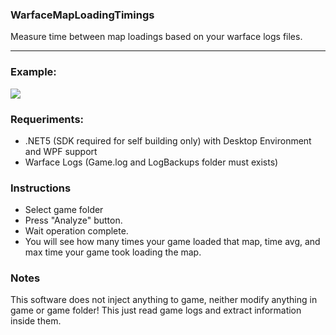 ### WarfaceMapLoadingTimings
Measure time between map loadings based on your warface logs files.
<hr/>

### Example:
<img src="https://i.imgur.com/BlWDeVM.png" />

### Requeriments:
- .NET5 (SDK required for self building only) with Desktop Environment and WPF support
- Warface Logs (Game.log and LogBackups folder must exists)

### Instructions
- Select game folder
- Press "Analyze" button.
- Wait operation complete.
- You will see how many times your game loaded that map, time avg, and max time your game took loading the map. 

### Notes
This software does not inject anything to game, neither modify anything in game or game folder!
This just read game logs and extract information inside them.